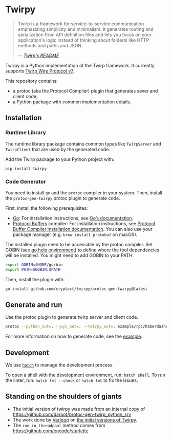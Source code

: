 # Twirpy

> Twirp is a framework for service-to-service communication emphasizing simplicity and minimalism.
> It generates routing and serialization from API definition files and lets you focus on your application's logic
> instead of thinking about folderol like HTTP methods and paths and JSON.
>
> -- <cite>[Twirp's README](https://github.com/twitchtv/twirp/blob/main/README.md)</cite>

Twirpy is a Python implementation of the Twirp framework.
It currently supports [Twirp Wire Protocol v7](https://twitchtv.github.io/twirp/docs/spec_v7.html).

This repository contains:
* a protoc (aka the Protocol Compiler) plugin that generates sever and client code;
* a Python package with common implementation details.

## Installation

### Runtime Library

The runtime library package contains common types like `TwirpServer` and `TwirpClient` that are used by the generated code.

Add the Twirp package to your Python project with:
```
pip install twirpy
```

### Code Generator

You need to install `go` and the `protoc` compiler in your system.
Then, install the `protoc-gen-twirpy` protoc plugin to generate code.

First, install the following prerequisites:
- [Go](https://golang.org/): For installation instructions, see [Go’s documentation](https://golang.org/doc/install).
- [Protocol Buffers](https://developers.google.com/protocol-buffers) compiler: For installation instructions, see [Protocol Buffer Compiler Installation documentation](https://github.com/protocolbuffers/protobuf#protobuf-compiler-installation). You can also use your package manager (e.g. `brew install protobuf` on macOS).

The installed plugin need to be accessible by the protoc compiler.
Set GOBIN (see [go help environment](https://golang.org/cmd/go/#hdr-Environment_variables)) to define where the tool dependencies will be installed.
You might need to add GOBIN to your PATH:
```sh
export GOBIN=$HOME/go/bin
export PATH=$GOBIN:$PATH
```

Then, install the plugin with:
```sh
go install github.com/cryptact/twirpy/protoc-gen-twirpy@latest
```

## Generate and run

Use the protoc plugin to generate twirp server and client code.
```sh
protoc --python_out=. --pyi_out=. --twirpy_out=. example/rpc/haberdasher/service.proto
```

For more information on how to generate code, see the [example](example/README.md).

## Development

We use [`hatch`](https://hatch.pypa.io/latest/) to manage the development process.

To open a shell with the development environment, run: `hatch shell`.
To run the linter, run: `hatch fmt --check` or `hatch fmt` to fix the issues.

## Standing on the shoulders of giants

- The initial version of twirpy was made from an internal copy of https://github.com/daroot/protoc-gen-twirp_python_srv
- The work done by [Verloop](https://verloop.io/) on [the initial versions of Twirpy](https://github.com/verloop/twirpy).
- The `run_in_threadpool` method comes from https://github.com/encode/starlette
